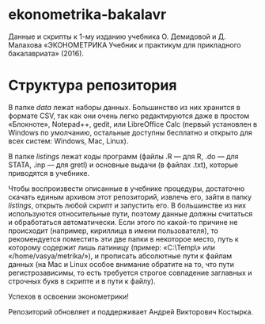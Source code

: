 # ekonometrika-bakalavr
Данные и скрипты к 1-му изданию учебника О. Демидовой и Д. Малахова «ЭКОНОМЕТРИКА Учебник и практикум для прикладного бакалавриата» (2016).

Структура репозитория
=====================

В папке *data* лежат наборы данных. Большинство из них хранится в формате CSV, так как они очень легко редактируются даже в простом «Блокноте», Notepad++, gedit, или LibreOffice Calc (первый установлен в Windows по умолчанию, остальные доступны бесплатно и открыто для всех систем: Windows, Mac, Linux).

В папке *listings* лежат коды программ (файлы .R — для R, .do — для STATA, .inp — для gretl) и основные выдачи (в файлах .txt), которые приводятся в учебнике.

Чтобы воспроизвести описанные в учебнике процедуры, достаточно скачать единым архивом этот репозиторий, извлечь его, зайти в папку *listings*, открыть любой скрипт и запустить его. В большинстве из них используются относительные пути, поэтому данные должны считаться и обработаться автоматически. Если этого по какой-то причине не происходит (например, кириллица в имени пользователя), то рекомендуется поместить эти две папки в некоторое место, путь к которому содержит лишь латиницу (пример: «C:\Temp\» или «/home/vasya/metrika/»), и прописать абсолютные пути к файлам данных (на Mac и Linux особое внимание обратите на то, что пути регистрозависимы, то есть требуется строгое совпадение заглавных и строчных букв в скрипте и в пути к файлу).

Успехов в освоении эконометрики!

Репозиторий обновляет и поддерживает Андрей Викторович Костырка.

